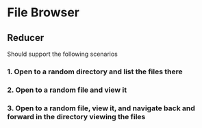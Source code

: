 # File Browser

## Reducer

Should support the following scenarios

### 1. Open to a random directory and list the files there
### 2. Open to a random file and view it
### 3. Open to a random file, view it, and navigate back and forward in the directory viewing the files